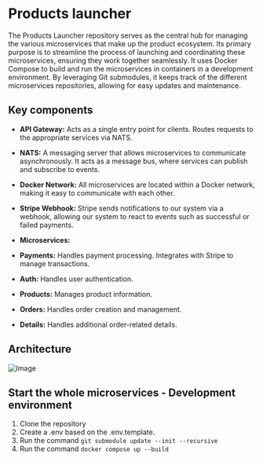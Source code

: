 # Products launcher

The Products Launcher repository serves as the central hub for managing the various microservices that make up the product ecosystem. Its primary purpose is to streamline the process of launching and coordinating these microservices, ensuring they work together seamlessly. It uses Docker Compose to build and run the microservices in containers in a development environment. By leveraging Git submodules, it keeps track of the different microservices repositories, allowing for easy updates and maintenance.

## Key components

* **API Gateway:** Acts as a single entry point for clients. Routes requests to the appropriate services via NATS.
* **NATS:** A messaging server that allows microservices to communicate asynchronously. It acts as a message bus, where services can publish and subscribe to events.

* **Docker Network:** All microservices are located within a Docker network, making it easy to communicate with each other.
* **Stripe Webhook:** Stripe sends notifications to our system via a webhook, allowing our system to react to events such as successful or failed payments.

* **Microservices:**
* **Payments:** Handles payment processing. Integrates with Stripe to manage transactions.
* **Auth:** Handles user authentication.
* **Products:** Manages product information.
* **Orders:** Handles order creation and management.
* **Details:** Handles additional order-related details.


## Architecture

![Image](https://github.com/user-attachments/assets/04a65ee4-d813-4c3c-9136-6914679a1aaf)

## Start the whole microservices - Development environment
1. Clone the repository
2. Create a .env based on the .env.template.
3. Run the command `git submodule update --init --recursive`
4. Run the command `docker compose up --build`